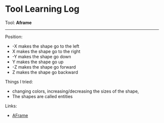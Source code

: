 # Tool Learning Log

Tool: **Aframe**

---

Position:
* -X makes the shape go to the left
* X makes the shape go to the right
* -Y makes the shape go down
* Y makes the shape go up
* -Z makes the shape go forward
* Z makes the shape go backward

Things I tried:
* changing colors, increasing/decreasing the sizes of the shape,
* The shapes are called entities
  
Links:

* [AFrame](https://aframe.io/docs/1.5.0/introduction/html-and-primitives.html)


<!--
* Links you used today (websites, videos, etc)
* Things you tried, progress you made, etc
* Challenges, a-ha moments, etc
* Questions you still have
* What you're going to try next
-->
